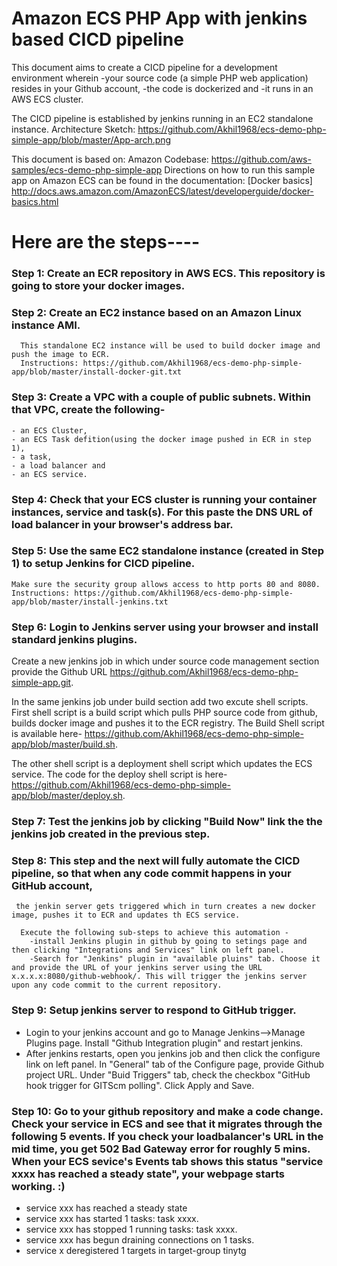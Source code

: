 # Amazon ECS PHP App with jenkins based CICD pipeline

This document aims to create a CICD pipeline for a development environment wherein 
  -your source code (a simple PHP web application) resides in your Github account, 
  -the code is dockerized and 
  -it runs in an AWS ECS cluster. 

The CICD pipeline is established by jenkins running in an EC2 standalone instance.
Architecture Sketch: https://github.com/Akhil1968/ecs-demo-php-simple-app/blob/master/App-arch.png

This document is based on: 
      Amazon Codebase:   https://github.com/aws-samples/ecs-demo-php-simple-app
      Directions on how to run this sample app on Amazon ECS can be found in the documentation: [Docker       basics]
      http://docs.aws.amazon.com/AmazonECS/latest/developerguide/docker-basics.html

# Here are the steps----

### Step 1: Create an ECR repository in AWS ECS. This repository is going to store your docker images.

### Step 2: Create an EC2 instance based on an Amazon Linux instance AMI. 
      This standalone EC2 instance will be used to build docker image and push the image to ECR. 
      Instructions: https://github.com/Akhil1968/ecs-demo-php-simple-app/blob/master/install-docker-git.txt

### Step 3: Create a VPC with a couple of public subnets. Within that VPC, create the following-
    - an ECS Cluster, 
    - an ECS Task defition(using the docker image pushed in ECR in step 1), 
    - a task, 
    - a load balancer and 
    - an ECS service. 

### Step 4: Check that your ECS cluster is running your container instances, service and task(s). For this paste the DNS URL of load balancer in your browser's address bar.

### Step 5: Use the same EC2 standalone instance (created in Step 1) to setup Jenkins for CICD pipeline. 
    Make sure the security group allows access to http ports 80 and 8080.  
    Instructions: https://github.com/Akhil1968/ecs-demo-php-simple-app/blob/master/install-jenkins.txt
    
### Step 6: Login to Jenkins server using your browser and install standard jenkins plugins. 

Create a new jenkins job in which under source code management section provide the Github URL https://github.com/Akhil1968/ecs-demo-php-simple-app.git. 

In the same jenkins job under build section add two excute shell scripts. First shell script is a build script which pulls PHP source code from github, builds docker image and pushes it to the ECR registry. The Build Shell script is available here- https://github.com/Akhil1968/ecs-demo-php-simple-app/blob/master/build.sh.

The other shell script is a deployment shell script which updates the ECS service. The code for the deploy shell script is here- https://github.com/Akhil1968/ecs-demo-php-simple-app/blob/master/deploy.sh.
            
### Step 7: Test the jenkins job by clicking "Build Now" link the the jenkins job created in the previous step.

### Step 8: This step and the next will fully automate the CICD pipeline, so that when any code commit happens in your GitHub account, 
     the jenkin server gets triggered which in turn creates a new docker image, pushes it to ECR and updates th ECS service. 
    
      Execute the following sub-steps to achieve this automation -
        -install Jenkins plugin in github by going to setings page and then clicking "Integrations and Services" link on left panel.
        -Search for "Jenkins" plugin in "available pluins" tab. Choose it and provide the URL of your jenkins server using the URL x.x.x.x:8080/github-webhook/. This will trigger the jenkins server upon any code commit to the current repository.
        
### Step 9: Setup jenkins server to respond to GitHub trigger. 
 - Login to your jenkins account and go to Manage Jenkins-->Manage Plugins page. Install "Github Integration plugin" and restart jenkins. 
 - After jenkins restarts, open you jenkins job and then click the configure link on left panel. In  "General" tab of the Configure page, provide Github project URL. Under "Buid Triggers" tab, check the checkbox "GitHub hook trigger for GITScm polling".  Click Apply and Save.
      
### Step 10: Go to your github repository and make a code change. Check your service in ECS and see that it migrates through the following 5 events. If you check your loadbalancer's URL in the mid time, you get 502 Bad Gateway error for roughly 5 mins. When your ECS sevice's Events tab shows this status "service xxxx has reached a steady state", your webpage starts working. :)
 
 - service xxx has reached a steady state
 - service xxx has started 1 tasks: task xxxx.
 - service xxx has stopped 1 running tasks: task xxxx.
 - service xxx has begun draining connections on 1 tasks.
 - service x deregistered 1 targets in target-group tinytg
 
            
    
